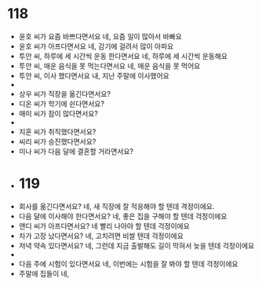 # 118
- 윤호 씨가 요즘 바쁘다면서요
  네, 요즘 일이 많아서 바빠요
- 윤호 씨가 아프다면서요
  네, 감기에 걸려서 많이 아파요
- 투안 씨, 하루에 세 시간씩 운동 한다면서요
  네, 하루에 세 시간씩 운동해요
- 투안 씨, 매운 음식을 못 먹는다면서요
  네, 매운 음식을 못 먹어요
- 투안 씨, 이사 했다면서요
  내, 지난 주말에 이사했어요
-
- 상우 씨가 직장을 옮긴다면서요?
- 디온 씨가 학기에 쉰다면서요?
- 매미 씨가 잠이 많다면서요?
-
- 지혼 씨가 취직했다면서요?
- 씨리 씨가 승진했다면서요?
- 미나 씨가 다음 달에 결혼할 거라면서요?
- # 119
- 회사를 옮긴다면서요?
  네, 새  직장에 잘 적응해야 할 텐데 격정이에요.
- 다음 달에 이사해야 한다면서요?
  네, 좋은 집을 구해야 할 텐데 걱정이에요
- 앤디 씨가 아프다면서요?
  네 빨리 나아야 할 텐데 걱정이에요
- 차가 고장 났다면서요?
  네, 고치려면 비쌀 텐데 걱정이에요
- 저녁 약속 있다면서요?
  네, 그런데 지금 출발해도 길이 막혀서 늦을 텐데 걱정이에요
-
- 다음 주에 시험이 있다면서요
  네, 이번에는 시험을 잘 봐야 할 텐데 걱정이에요
- 주말에 집들이
  네,